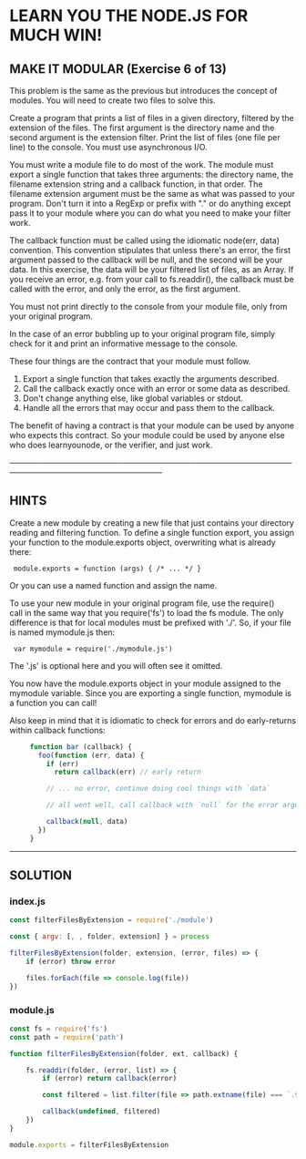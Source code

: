  # LEARN YOU THE NODE.JS FOR MUCH WIN!

 ## MAKE IT MODULAR (Exercise 6 of 13)

  This problem is the same as the previous but introduces the concept of
  modules. You will need to create two files to solve this.

  Create a program that prints a list of files in a given directory,
  filtered by the extension of the files. The first argument is the
  directory name and the second argument is the extension filter. Print the
  list of files (one file per line) to the console. You must use
  asynchronous I/O.

  You must write a module file to do most of the work. The module must
  export a single function that takes three arguments: the directory name,
  the filename extension string and a callback function, in that order. The
  filename extension argument must be the same as what was passed to your
  program. Don't turn it into a RegExp or prefix with "." or do anything
  except pass it to your module where you can do what you need to make your
  filter work.

  The callback function must be called using the idiomatic node(err, data)
  convention. This convention stipulates that unless there's an error, the
  first argument passed to the callback will be null, and the second will be
  your data. In this exercise, the data will be your filtered list of files,
  as an Array. If you receive an error, e.g. from your call to
  fs.readdir(), the callback must be called with the error, and only the
  error, as the first argument.

  You must not print directly to the console from your module file, only
  from your original program.

  In the case of an error bubbling up to your original program file, simply
  check for it and print an informative message to the console.

  These four things are the contract that your module must follow.

   1. Export a single function that takes exactly the arguments described.
   2. Call the callback exactly once with an error or some data as described.
   3. Don't change anything else, like global variables or stdout.
   4. Handle all the errors that may occur and pass them to the callback.

  The benefit of having a contract is that your module can be used by anyone
  who expects this contract. So your module could be used by anyone else who
  does learnyounode, or the verifier, and just work.

 ─────────────────────────────────────────────────────────────────────────────

 ## HINTS

  Create a new module by creating a new file that just contains your
  directory reading and filtering function. To define a single function
  export, you assign your function to the module.exports object, overwriting
  what is already there:

     module.exports = function (args) { /* ... */ }

  Or you can use a named function and assign the name.

  To use your new module in your original program file, use the require()  
  call in the same way that you require('fs') to load the fs module. The
  only difference is that for local modules must be prefixed with './'. So,
  if your file is named mymodule.js then:

     var mymodule = require('./mymodule.js')

  The '.js' is optional here and you will often see it omitted.

  You now have the module.exports object in your module assigned to the
  mymodule variable. Since you are exporting a single function, mymodule is
  a function you can call!

  Also keep in mind that it is idiomatic to check for errors and do
  early-returns within callback functions:
```js
     function bar (callback) {
       foo(function (err, data) {
         if (err)
           return callback(err) // early return

         // ... no error, continue doing cool things with `data`

         // all went well, call callback with `null` for the error argument

         callback(null, data)
       })
     }
```
______________________________________________________________________

## SOLUTION

### index.js
```js
const filterFilesByExtension = require('./module')

const { argv: [, , folder, extension] } = process

filterFilesByExtension(folder, extension, (error, files) => {
    if (error) throw error

    files.forEach(file => console.log(file))
})
```
### module.js

```js
const fs = require('fs')
const path = require('path')

function filterFilesByExtension(folder, ext, callback) {

    fs.readdir(folder, (error, list) => {
        if (error) return callback(error)

        const filtered = list.filter(file => path.extname(file) === `.${ext}`)

        callback(undefined, filtered)
    })
}

module.exports = filterFilesByExtension

```